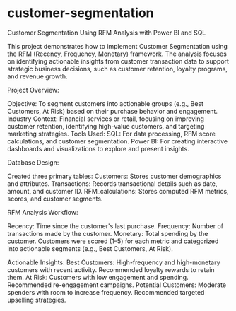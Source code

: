 # customer-segmentation
Customer Segmentation Using RFM Analysis with Power BI and SQL

This project demonstrates how to implement Customer Segmentation using the RFM (Recency, Frequency, Monetary) framework. The analysis focuses on identifying actionable insights from customer transaction data to support strategic business decisions, such as customer retention, loyalty programs, and revenue growth.

Project Overview:

Objective: To segment customers into actionable groups (e.g., Best Customers, At Risk) based on their purchase behavior and engagement.
Industry Context: Financial services or retail, focusing on improving customer retention, identifying high-value customers, and targeting marketing strategies.
Tools Used:
SQL: For data processing, RFM score calculations, and customer segmentation.
Power BI: For creating interactive dashboards and visualizations to explore and present insights.

Database Design:

Created three primary tables:
Customers: Stores customer demographics and attributes.
Transactions: Records transactional details such as date, amount, and customer ID.
RFM_calculations: Stores computed RFM metrics, scores, and customer segments.

RFM Analysis Workflow:

Recency: Time since the customer's last purchase.
Frequency: Number of transactions made by the customer.
Monetary: Total spending by the customer.
Customers were scored (1–5) for each metric and categorized into actionable segments (e.g., Best Customers, At Risk).


Actionable Insights:
Best Customers: High-frequency and high-monetary customers with recent activity. Recommended loyalty rewards to retain them.
At Risk: Customers with low engagement and spending. Recommended re-engagement campaigns.
Potential Customers: Moderate spenders with room to increase frequency. Recommended targeted upselling strategies.
